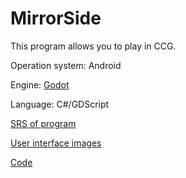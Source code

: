 # MirrorSide

This program allows you to play in CCG.

Operation system: Android

Engine: [Godot](https://godotengine.org/)

Language: C#/GDScript

[SRS of program](requirements)

[User interface images](mockups)

[Code](scripts)
